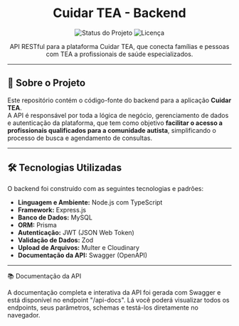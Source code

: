 <h1 align="center"> Cuidar TEA - Backend</h1>

<p align="center">
  <img alt="Status do Projeto" src="https://img.shields.io/badge/status-em%20desenvolvimento-yellow">
  <img alt="Licença" src="https://img.shields.io/badge/licen%C3%A7a-MIT License-red">
</p>

<p align="center">
  API RESTful para a plataforma Cuidar TEA, que conecta famílias e pessoas com TEA a profissionais de saúde especializados.
</p>

---

## 📖 Sobre o Projeto

Este repositório contém o código-fonte do backend para a aplicação **Cuidar TEA**.  
A API é responsável por toda a lógica de negócio, gerenciamento de dados e autenticação da plataforma, que tem como objetivo **facilitar o acesso a profissionais qualificados para a comunidade autista**, simplificando o processo de busca e agendamento de consultas.

---

## 🛠️ Tecnologias Utilizadas

O backend foi construído com as seguintes tecnologias e padrões:

- **Linguagem e Ambiente:** Node.js com TypeScript  
- **Framework:** Express.js  
- **Banco de Dados:** MySQL  
- **ORM:** Prisma  
- **Autenticação:** JWT (JSON Web Token)  
- **Validação de Dados:** Zod  
- **Upload de Arquivos:** Multer e Cloudinary  
- **Documentação da API:** Swagger (OpenAPI)  

---

📚 Documentação da API

A documentação completa e interativa da API foi gerada com Swagger e está disponível no endpoint "/api-docs".
Lá você poderá visualizar todos os endpoints, seus parâmetros, schemas e testá-los diretamente no navegador.
